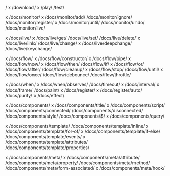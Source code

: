   /
x /download/
x /play/
  /test/

x /docs/monitor/
x /docs/monitor/add/
  /docs/monitor/ignore/
  /docs/monitor/register/
x /docs/monitor/until/
  /docs/monitor/undo/
  /docs/monitor/live/

x /docs/live/
x /docs/live/get/
  /docs/live/set/
  /docs/live/delete/
x /docs/live/link/
  /docs/live/change/
x /docs/live/deepchange/
  /docs/live/keychange/

x /docs/flow/
x /docs/flow/constructor/
x /docs/flow/pipe/
x /docs/flow/now/
x /docs/flow/then/
  /docs/flow/if/
x /docs/flow/or/
  /docs/flow/after/
  /docs/flow/cleanup/
x /docs/flow/stop/
  /docs/flow/until/
x /docs/flow/once/
  /docs/flow/debounce/
  /docs/flow/throttle/

x /docs/when/
x /docs/when/observes/
  /docs/timeout/
x /docs/interval/
x /docs/frame/
  /docs/paint/
x /docs/register/
x /docs/register/auto/
  /docs/purify/
x /docs/effect/

x /docs/components/
x /docs/components/title/
x /docs/components/script/
  /docs/components/connected/
  /docs/components/disconnected/
  /docs/components/style/
  /docs/components/$/
x /docs/components/query/

x /docs/components/template/
  /docs/components/template/inline/
x /docs/components/template/for-of/
x /docs/components/template/if-else/
  /docs/components/template/events/
x /docs/components/template/attributes/
  /docs/components/template/properties/

x /docs/components/meta/
x /docs/components/meta/attribute/
  /docs/components/meta/property/
  /docs/components/meta/method/
  /docs/components/meta/form-associated/
x /docs/components/meta/hook/

